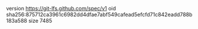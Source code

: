 version https://git-lfs.github.com/spec/v1
oid sha256:875712ca3961c6982dd4dfae7abf549cafead5efcfd71c842eadd788b183a588
size 7485
